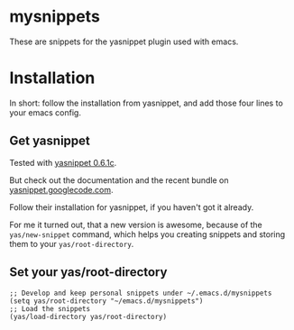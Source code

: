# mysnippets

These are snippets for the yasnippet plugin used with emacs.

# Installation

In short: follow the installation from yasnippet, and add those four lines to your emacs config.

## Get yasnippet

Tested with [yasnippet 0.6.1c](http://code.google.com/p/yasnippet/downloads/detail?name=yasnippet-0.6.1c.tar.bz2).

But check out the documentation and the recent bundle on [yasnippet.googlecode.com](http://code.google.com/p/yasnippet/).

Follow their installation for yasnippet, if you haven't got it already.

For me it turned out, that a new version is awesome, because of the `yas/new-snippet` command, which helps you creating snippets and storing them to your `yas/root-directory`.

## Set your yas/root-directory

    ;; Develop and keep personal snippets under ~/.emacs.d/mysnippets
    (setq yas/root-directory "~/emacs.d/mysnippets")
    ;; Load the snippets
    (yas/load-directory yas/root-directory)

